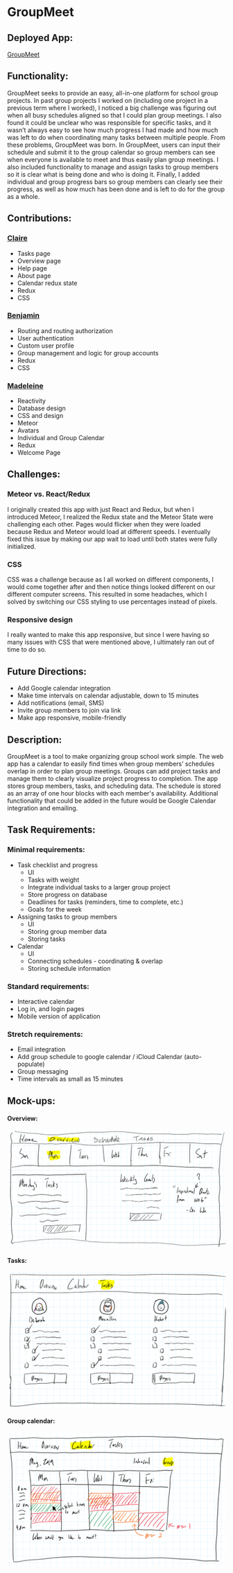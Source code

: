 # GroupMeet

## Deployed App:

[GroupMeet](https://group-meet-436.herokuapp.com/)

## Functionality:

GroupMeet seeks to provide an easy, all-in-one platform for school group projects. In past group projects I worked on (including one project in a previous term where I worked), I noticed a big challenge was figuring out when all busy schedules aligned so that I could plan group meetings. I also found it could be unclear who was responsible for specific tasks, and it wasn’t always easy to see how much progress I had made and how much was left to do when coordinating many tasks between multiple people. From these problems, GroupMeet was born. In GroupMeet, users can input their schedule and submit it to the group calendar so group members can see when everyone is available to meet and thus easily plan group meetings. I also included functionality to manage and assign tasks to group members so it is clear what is being done and who is doing it. Finally, I added individual and group progress bars so group members can clearly see their progress, as well as how much has been done and is left to do for the group as a whole.

## Contributions:

### [Claire](https://github.com/ciacono)
* Tasks page
* Overview page
* Help page
* About page
* Calendar redux state
* Redux
* CSS
### [Benjamin](https://github.com/bwu86)
* Routing and routing authorization
* User authentication
* Custom user profile
* Group management and logic for group accounts
* Redux
* CSS
### [Madeleine](https://github.com/madeleineleroux)
* Reactivity
* Database design
* CSS and design
* Meteor
* Avatars
* Individual and Group Calendar
* Redux
* Welcome Page

## Challenges:

### Meteor vs. React/Redux

I originally created this app with just React and Redux, but when I introduced Meteor, I realized the Redux state and the Meteor State were challenging each other.  Pages would flicker when they were loaded because Redux and Meteor would load at different speeds. I eventually fixed this issue by making our app wait to load until both states were fully initialized.

### CSS

CSS was a challenge because as I all worked on different components, I would come together after and then notice things looked different on our different computer screens. This resulted in some headaches, which I solved by switching our CSS styling to use percentages instead of pixels.

### Responsive design

I really wanted to make this app responsive, but since I were having so many issues with CSS that were mentioned above, I ultimately ran out of time to do so.

## Future Directions:

* Add Google calendar integration
* Make time intervals on calendar adjustable, down to 15 minutes
* Add notifications (email, SMS)
* Invite group members to join via link
* Make app responsive, mobile-friendly

## Description:

GroupMeet is a tool to make organizing group school work simple. The web app has a calendar to easily find times when group members’ schedules overlap in order to plan group meetings. Groups can add project tasks and manage them to clearly visualize project progress to completion. The app stores group members, tasks, and scheduling data. The schedule is stored as an array of one hour blocks with each member's availability. Additional functionality that could be added in the future would be Google Calendar integration and emailing.

## Task Requirements:
### Minimal requirements:
* Task checklist and progress
  * UI
  * Tasks with weight
  * Integrate individual tasks to a larger group project
  * Store progress on database
  * Deadlines for tasks (reminders, time to complete, etc.)
  * Goals for the week
* Assigning tasks to group members
  * UI
  * Storing group member data
  * Storing tasks
* Calendar
  * UI
  * Connecting schedules - coordinating & overlap
  * Storing schedule information
### Standard requirements:
* Interactive calendar
* Log in, and login pages
* Mobile version of application
### Stretch requirements:
* Email integration
* Add group schedule to google calendar / iCloud Calendar (auto-populate)
* Group messaging
* Time intervals as small as 15 minutes
## Mock-ups:
#### Overview:
![Overview page](/public/screenshots/overview_sketch.png)
#### Tasks:
![Tasks page](/public/screenshots/tasks_sketch.png)
#### Group calendar:
![Group calendar](/public/screenshots/calendar_sketch.png)
